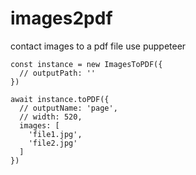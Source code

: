 # images2pdf

contact images to a pdf file use puppeteer

```
const instance = new ImagesToPDF({
  // outputPath: ''
})

await instance.toPDF({
  // outputName: 'page',
  // width: 520,
  images: [
    'file1.jpg',
    'file2.jpg'
  ]
})
```
